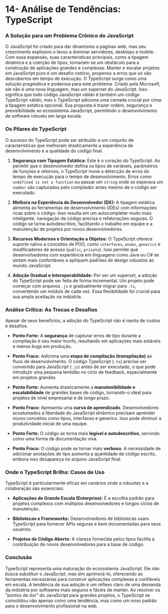 # 14- Análise de Tendências: TypeScript 

### A Solução para um Problema Crônico do JavaScript
O JavaScript foi criado para dar dinamismo a páginas web, mas seu crescimento explosivo o levou a dominar servidores, desktops e mobile. Com essa expansão, suas características principais, como a tipagem dinâmica e a coerção de tipos, tornaram-se um obstáculo para a construção de aplicações grandes e complexas. Manter e escalar projetos em JavaScript puro é um desafio notório, propenso a erros que só são descobertos em tempo de execução. O TypeScript surge como uma solução pragmática e poderosa para este problema. Criado pela Microsoft, ele não é uma nova linguagem, mas um superset do JavaScript. Isso significa que todo código JavaScript válido é também um código TypeScript válido, mas o TypeScript adiciona uma camada crucial por cima: a tipagem estática opcional. Sua proposta é trazer ordem, segurança e previsibilidade ao ecossistema JavaScript, permitindo o desenvolvimento de software robusto em larga escala.

### Os Pilares do TypeScript
O sucesso do TypeScript pode ser atribuído a um conjunto de características que melhoram drasticamente a experiência de desenvolvimento e a qualidade do código final.

1. **Segurança com Tipagem Estática:** Este é o coração do TypeScript. Ao permitir que o desenvolvedor defina os tipos de variáveis, parâmetros de funções e retornos, o TypeScript move a detecção de erros do tempo de execução para o tempo de desenvolvimento. Erros como `undefined is not a function` ou passar um `string` onde se esperava um `number` são capturados pelo compilador antes mesmo de o código ser executado.

2. **Melhora na Experiência do Desenvolvedor (DX):** A tipagem estática alimenta as ferramentas de desenvolvimento (IDEs) com informações ricas sobre o código. Isso resulta em um autocompletar muito mais inteligente, navegação de código precisa e refatorações seguras. O código se torna autodescritivo, facilitando o trabalho em equipe e a manutenção de projetos por novos desenvolvedores.

3. **Recursos Modernos e Orientação a Objetos:** O TypeScript oferece suporte nativo a conceitos de POO, como `interfaces`, `enums`, `generics` e modificadores de acesso (`public`, `private`). Isso permite que desenvolvedores com experiência em linguagens como Java ou C# se sintam mais confortáveis e apliquem padrões de design robustos ao mundo JavaScript.

4. **Adoção Gradual e Interoperabilidade:** Por ser um superset, a adoção do TypeScript pode ser feita de forma incremental. Um projeto pode começar com arquivos `.js` e gradualmente migrar para `.ts`, convertendo um módulo de cada vez. Essa flexibilidade foi crucial para sua ampla aceitação na indústria.

### Análise Crítica: As Trocas e Desafios
Apesar de seus benefícios, a adoção do TypeScript não é isenta de custos e desafios.

- **Ponto Forte:** A **segurança** de capturar erros de tipo durante a compilação é seu maior trunfo, resultando em aplicações mais estáveis e menos bugs em produção.

- **Ponto Fraco:** Adiciona uma **etapa de compilação (transpilação)** ao fluxo de desenvolvimento. O código TypeScript (`.ts`) precisa ser convertido para JavaScript (`.js`) antes de ser executado, o que pode introduzir uma pequena lentidão no ciclo de feedback, especialmente em projetos grandes.

- **Ponto Forte:** Aumenta drasticamente a **manutenibilidade e escalabilidade** de grandes bases de código, tornando-o ideal para projetos de nível empresarial e de longo prazo.

- **Ponto Fraco:** Apresenta uma **curva de aprendizado**. Desenvolvedores acostumados à liberdade do JavaScript dinâmico precisam aprender novos conceitos como tipos, interfaces e generics. Isso pode diminuir a produtividade inicial de uma equipe.

- **Ponto Forte:** O código se torna mais **legível e autodescritivo**, servindo como uma forma de documentação viva.

- **Ponto Fraco:** O código pode se tornar mais **verboso**. A necessidade de adicionar anotações de tipo aumenta a quantidade de código escrito, embora isso desapareça no arquivo JavaScript final.

### Onde o TypeScript Brilha: Casos de Uso
TypeScript é particularmente eficaz em cenários onde a robustez e a colaboração são essenciais:

- **Aplicações de Grande Escala (Enterprise):** É a escolha padrão para projetos complexos com múltiplos desenvolvedores e longos ciclos de manutenção.

- **Bibliotecas e Frameworks:** Desenvolvedores de bibliotecas usam TypeScript para fornecer APIs seguras e bem documentadas para seus usuários.

- **Projetos de Código Aberto:** A clareza fornecida pelos tipos facilita a contribuição de novos desenvolvedores para a base de código.

### Conclusão
TypeScript representa uma maturação do ecossistema JavaScript. Ele não busca substituir o JavaScript, mas sim aprimorá-lo, oferecendo as ferramentas necessárias para construir aplicações complexas e confiáveis em escala. A tendência de sua adoção é um reflexo claro de uma demanda da indústria por softwares mais seguros e fáceis de manter. Ao resolver os "pontos de dor" do JavaScript para grandes projetos, o TypeScript se consolidou não apenas como uma tendência, mas como um novo padrão para o desenvolvimento profissional na web.
